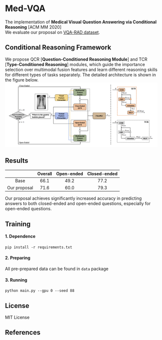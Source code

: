 # Med-VQA
The implementation of **Medical Visual Question Answering via Conditional Reasoning** [ACM MM 2020]  
We evaluate our proposal on [VQA-RAD dataset](https://www.nature.com/articles/sdata2018251#data-citations).

 

## Conditional Reasoning Framework  

We propose QCR [**Question-Conditioned Reasoning Module**] and TCR [**Type-Conditioned Reasoning**] modules, which guide the importance selection over multimodal fusion features and learn different reasoning skills for different types of tasks separately. The detailed architecture is shown in the figure below.  
![Image text](https://raw.githubusercontent.com/Awenbocc/Med-VQA/master/pics/architecture.png)

## Results

|  | Overall | Open-ended | Closed-ended |
| :----:| :----: | :----: | :----: |
| Base | 66.1 | 49.2 | 77.2 | 
| Our proposal | 71.6 | 60.0 | 79.3|

Our proposal achieves significantly increased accuracy in predicting answers to both closed-ended and open-ended questions, especially for open-ended questions.

## Training

#### 1. Dependence
```
pip install -r requirements.txt
```

####  2. Preparing
All pre-prepared data can be found in ```data``` package

####  3. Running
```
python main.py --gpu 0 --seed 88
```

## License  
MIT License
## References




